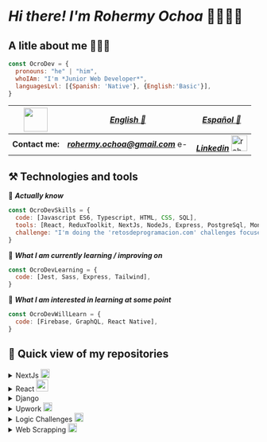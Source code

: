 # *Hi there! I'm Rohermy Ochoa* 👋👨🏻‍💻

## A litle about me 🧔🏻‍♂️
```javascript
const OcroDev = {
  pronouns: "he" | "him",
  whoIAm: "I'm *Junior Web Developer*",
  languagesLvl: [{Spanish: 'Native'}, {English:'Basic'}],
}
```
| <img src='https://icon-library.com/images/cv-icon/cv-icon-4.jpg' height='48' width='48' /> | [*English 💾*](https://drive.google.com/file/d/1PgWYV77wBvaikBX_gVG5HTiV8KC4odPj/view?usp=share_link) | [*Español 💾*](https://drive.google.com/file/d/16cjoXnIJAcG5kP59H_VFiv6zzTh-k8xe/view?usp=share_link) 
|----------|----------|----------|
| **Contact me:** |  ***rohermy.ochoa@gmail.com*** <img src='https://mailmeteor.com/logos/assets/PNG/Gmail_Logo_512px.png' alt='e-mail: rohermy.ochoa@gmail.com' height='16' width='22' /> | [***Linkedin***](https://www.linkedin.com/in/rohermy-ochoa/) <img src='https://static.vecteezy.com/system/resources/previews/017/339/624/original/linkedin-icon-free-png.png' alt='rohermy ochoa linkedin profile' height='32' width='32' /> |


## ⚒️ Technologies and tools

<a name="learning-now"></a>

💾 ***Actually know***

```javascript
const OcroDevSkills = {
  code: [Javascript ES6, Typescript, HTML, CSS, SQL],
  tools: [React, ReduxToolkit, NextJs, NodeJs, Express, PostgreSql, Mongodb, Sequelize, Mongoose, Eslint, Git],
  challenge: "I'm doing the 'retosdeprogramacion.com' challenges focused on JavaScript and TypeScript"
}
```

📖  ***What I am currently learning / improving on***

```javascript
const OcroDevLearning = {
  code: [Jest, Sass, Express, Tailwind],
}
```
👾  ***What I am interested in learning at some point***
```javascript
const OcroDevWillLearn = {
  code: [Firebase, GraphQL, React Native],
}
```

## 🔬 Quick view of my repositories 

<details>
  <summary> NextJs <img src='https://files.raycast.com/4dnlt8m2mcb98bzc4zb8pggc4csi' height='18' width='18' /> </summary>
  
  | *Projects* |*code*|*web*|
  |----------|----------|----------|
  |*Stock System QR*|[*view*](https://github.com/OcroDev/stock-system-qr_NextJs_Project)|[*visit*](https://system-qr-inventory.vercel.app/)|
  
  |*Technical test*|*code*|*web*|
  |----------|----------|----------|
  |*xkcd comics*|[*view*](https://github.com/OcroDev/xkcd-comic_NextJs_technical_test)|[*visit*](https://xkcd-app-black.vercel.app/)|
  
</details>

<details>
  <summary> React <img src='https://icons-for-free.com/iconfiles/png/512/design+development+facebook+framework+mobile+react+icon-1320165723839064798.png' height='24' width='24' /> </summary>
  
  #### *Javascript* <img src='https://cdn-icons-png.flaticon.com/512/5968/5968292.png' height='16' width='16' />
  
  | *Projects* |*code*|*view*|
  |----------|----------|----------|
  |*Tic-Tac-Toe*|[*view*](https://github.com/OcroDev/tic-tac-toe_react_project)|[*visit*](https://tic-tac-toe-react-project-lac.vercel.app/)|
  |*Todo List using ReduxToolkit*|[*view*](https://github.com/OcroDev/todo-list-redux-toolkit_react_projects)|[*visit*](https://todo-list-redux-toolkit-react-projects.vercel.app/login)|
  |*Building a React router*|[*view*](https://github.com/OcroDev/router_react-projects)|*visit*|
  |*Weather App*|[*view*](https://github.com/OcroDev/weather-app_react_project)|[*visit*] App in development |
  
  |  *Technicals test*  |*code*|*view*|
  |----------|----------|----------|
  |*Litle E-comerce*|[*view*](https://github.com/OcroDev/little_ecomerse_react_technical_test)|[*visit*](https://little-ecomerse-react-technical-test.vercel.app/)|
  |*Rick & Morty*|[*view*](https://github.com/OcroDev/rick-morty-context_react_technical_test)|[*visit*](https://rick-morty-context-react-technical-test.vercel.app/)|
  |*Movie search*|[*view*](https://github.com/OcroDev/movie-search_react_technical_test)|[*visit*](https://movie-search-react-technical-test.vercel.app/)|
  |*Fact Cats*|[*view*](https://github.com/OroDev/fact_cats_react_technical_test)|[*visit*](https://fact-cats-react-technical-test.vercel.app/)|
  
  #### *TypeScript* <img src='https://cdn.changelog.com/uploads/icons/topics/YXL/icon_large.png?v=63682389432' height='16' width='16'/>
  
  | *Projects* |*code*|*web*|
  |----------|----------|----------|
  |*Twitter follow card*|[*code*](https://github.com/OcroDev/twitter-card_react_TS_projects)|[*view*](https://twitter-card-react-ts-projects.vercel.app/)|  
  
</details>

<details>
  <summary> Django <img src='https://batisteo.gallerycdn.vsassets.io/extensions/batisteo/vscode-django/1.10.0/1645525785595/Microsoft.VisualStudio.Services.Icons.Default' height='16' width='16' /></summary>
  
 |*Projects*|*code*|*web*|
 |----------|----------|----------|
 |*Pildoras blog*|[*code*](https://github.com/OcroDev/pil-blog_django_project)|*view*|
  
 |*Technical test*|||
 |----------|----------|----------|
 |*Event Manager*|[*code*](https://github.com/OcroDev/event-manager_technical_test)|*view*|
  
</details>
    
<details>
  <summary> Upwork <img src="https://www.citypng.com/public/uploads/small/11662555971udurdbf0uniifutgcylp1gud40ihnfb7ciqdmowfhrxifaxga54ydmoj81r2cxpxsdcuchjqxjuf2is7a3vdgwiq78fx3tvgcf4u.png" height='18' width='18' /></summary>
  
  ##### *Technical test*
  1. [*Landing page*](https://github.com/OcroDev/landing-page_Upwork_technical_test)
  
</details>

<details>
  <summary> Logic Challenges <img src='https://icon-library.com/images/computer-code-icon/computer-code-icon-14.jpg'  height='18' width='18' /> </summary>
  
  ##### *Company Challenges*
  1. *Uber*
     * [*Fare stimator*](https://github.com/OcroDev/company_logic_challenges/tree/main/Uber/00_Fare_Estimator)
     * [*Perfect city*](https://github.com/OcroDev/company_logic_challenges/tree/main/Uber/01_Perfect_City)
     * [*Fancy Ride*](https://github.com/OcroDev/company_logic_challenges/tree/main/Uber/02_Fancy_Ride)
  
  ##### *JavaScript*
  1. [*Fizz Buzz*](https://github.com/OcroDev/javascript_logic_challenges/tree/main/00_Fizz_Buzz)
  2. [*Hacker Language*](https://github.com/OcroDev/javascript_logic_challenges/tree/main/01_Hacker_Language)
  3. [*Password Generator*](https://github.com/OcroDev/javascript_logic_challenges/tree/main/03_Password_Generator)
  4. [*Primo Fibonacci Par*](https://github.com/OcroDev/javascript_logic_challenges/tree/main/04_Primo_Fibonacci_Par)
  5. [*Pseudoaleatorios*](https://github.com/OcroDev/javascript_logic_challenges/tree/main/05_Pseudoaleatorios)
  6. [*Palindrome Word*](https://github.com/OcroDev/javascript_logic_challenges/tree/main/06_Palindrome_Word)
  7. [*Adjacent Element Product*](https://github.com/OcroDev/javascript_logic_challenges/tree/main/07_Adjacent_Element_Product)
  8. [*Almost Increasing Sequence*](https://github.com/OcroDev/javascript_logic_challenges/tree/main/08_Almost_Increasing_Sequence)
  
</details>

<details>
  <summary> Web Scrapping <img src='https://www.freepnglogos.com/uploads/logo-website-png/logo-website-coopera-web-design-12.png' height='18' width='18' /> </summary> 
  
  1. [*XKCD Scraper*](https://github.com/OcroDev/xkcd-quick-scraper_web_scraper)
  2. [*BCV Scraper*](https://github.com/OcroDev/bcv-scraper_web_scraper)
